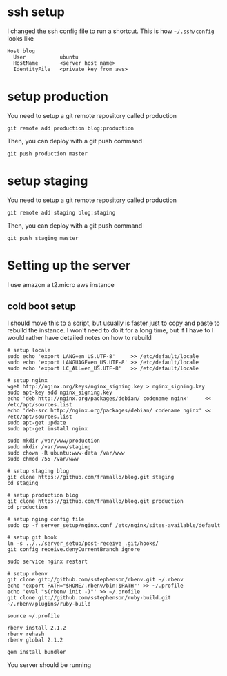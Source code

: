 # ssh setup

I changed the ssh config file to run a shortcut. This is how `~/.ssh/config` looks like

    Host blog
      User           ubuntu
      HostName       <server host name>
      IdentityFile   <private key from aws>

# setup production

You need to setup a git remote repository called production

    git remote add production blog:production

Then, you can deploy with a git push command

    git push production master

# setup staging

You need to setup a git remote repository called production

    git remote add staging blog:staging

Then, you can deploy with a git push command

    git push staging master


# Setting up the server

I use amazon a t2.micro aws instance


## cold boot setup

I should move this to a script, but usually is faster just to copy and paste to rebuild the instance.
I won't need to do it for a long time, but if I have to I would rather have detailed notes on how to rebuild

    # setup locale
    sudo echo 'export LANG=en_US.UTF-8'     >> /etc/default/locale
    sudo echo 'export LANGUAGE=en_US.UTF-8' >> /etc/default/locale
    sudo echo 'export LC_ALL=en_US.UTF-8'   >> /etc/default/locale

    # setup nginx
    wget http://nginx.org/keys/nginx_signing.key > nginx_signing.key
    sudo apt-key add nginx_signing.key
    echo 'deb http://nginx.org/packages/debian/ codename nginx'     << /etc/apt/sources.list
    echo 'deb-src http://nginx.org/packages/debian/ codename nginx' << /etc/apt/sources.list
    sudo apt-get update
    sudo apt-get install nginx

    sudo mkdir /var/www/production
    sudo mkdir /var/www/staging
    sudo chown -R ubuntu:www-data /var/www
    sudo chmod 755 /var/www

    # setup staging blog
    git clone https://github.com/framallo/blog.git staging
    cd staging

    # setup production blog
    git clone https://github.com/framallo/blog.git production
    cd production

    # setup nging config file
    sudo cp -f server_setup/nginx.conf /etc/nginx/sites-available/default
    
    # setup git hook
    ln -s ../../server_setup/post-receive .git/hooks/
    git config receive.denyCurrentBranch ignore

    sudo service nginx restart

    # setup rbenv
    git clone git://github.com/sstephenson/rbenv.git ~/.rbenv
    echo 'export PATH="$HOME/.rbenv/bin:$PATH"' >> ~/.profile
    echo 'eval "$(rbenv init -)"' >> ~/.profile
    git clone git://github.com/sstephenson/ruby-build.git ~/.rbenv/plugins/ruby-build

    source ~/.profile

    rbenv install 2.1.2
    rbenv rehash
    rbenv global 2.1.2

    gem install bundler

You server should be running
